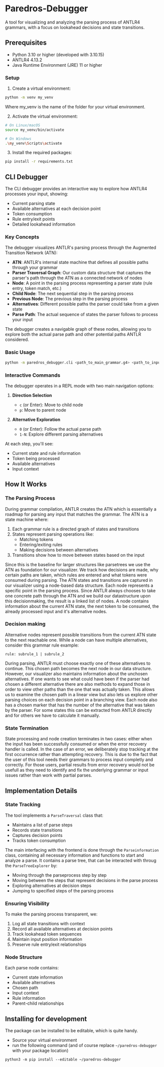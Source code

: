 # Paredros-Debugger 

A tool for visualizing and analyzing the parsing process of ANTLR4 grammars, with a focus on lookahead decisions and state transitions.

## Prerequisites

- Python 3.10 or higher (developed with 3.10.15)
- ANTLR4 4.13.2
- Java Runtime Environment (JRE) 11 or higher

### Setup

1. Create a virtual environment:
```bash
python -m venv my_venv
```
Where my_venv is the name of the folder for your virtual environment.

2. Activate the virtual environment:
```bash
# On Linux/macOS
source my_venv/bin/activate

# On Windows
.\my_venv\Scripts\activate
```

3. Install the required packages:
```bash
pip install -r requirements.txt
```

## CLI Debugger

The CLI debugger provides an interactive way to explore how ANTLR4 processes your input, showing:
- Current parsing state
- Available alternatives at each decision point
- Token consumption
- Rule entry/exit points
- Detailed lookahead information

### Key Concepts

The debugger visualizes ANTLR's parsing process through the Augmented Transition Network (ATN):

- **ATN**: ANTLR's internal state machine that defines all possible paths through your grammar
- **Parser Traversal Graph**: Our custom data structure that captures the parser's path through the ATN as a connected network of nodes
- **Node**: A point in the parsing process representing a parser state (rule entry, token match, etc.)
- **Child Node**: The next sequential step in the parsing process
- **Previous Node**: The previous step in the parsing process
- **Alternatives**: Different possible paths the parser could take from a given state
- **Parse Path**: The actual sequence of states the parser follows to process your input

The debugger creates a navigable graph of these nodes, allowing you to explore both the actual parse path and other potential paths ANTLR considered.

### Basic Usage

```bash
python -m paredros_debugger.cli <path_to_main_grammar.g4> <path_to_input.txt>
```

### Interactive Commands

The debugger operates in a REPL mode with two main navigation options:

1. **Direction Selection**
   - `c` (or Enter): Move to child node
   - `p`: Move to parent node

2. **Alternative Exploration**
   - `0` (or Enter): Follow the actual parse path
   - `1-N`: Explore different parsing alternatives

At each step, you'll see:
- Current state and rule information
- Token being processed
- Available alternatives
- Input context


## How It Works

### The Parsing Process

During grammar compilation, ANTLR creates the ATN which is essentially a roadmap for parsing any input that matches the grammar. The ATN is a state machine where: 
 1. Each grammar rule is a directed graph of states and transitions
 2. States represent parsing operations like: 
    - Matching tokens
    - Entering/exiting rules
    - Making decisions between alternatives
 3. Transitions show how to move between states based on the input

Since this is the baseline for larger structures like parsetrees we use the ATN as foundation for our visualizer. We track how decisions are made, why certain paths are taken, which rules are entered and what tokens were consumed during parsing. The ATN states and transitions are captured in our visualizer using a node-based data structure. Each node represents a specific point in the parsing process. Since ANTLR always chooses to take one concrete path through the ATN and we build our datastructure upon this decisionmaking, the result is a linked list of nodes. A node contains information about the current ATN state, the next token to be consumed, the already processed input and it's alternative nodes. 


### Decision making

Alternative nodes represent possible transitions from the current ATN state to the next reachable one. While a node can have multiple alternatives, consider this grammar rule example:

```antlr4
rule: subrule_1 | subrule_2
```

During parsing, ANTLR must choose exactly one of these alternatives to continue. This chosen path becomes the next node in our data structure. However, our visualizer also maintains information about the unchosen alternatives. If one wants to see what could have been if the parser had chosen a different alternative there are also methods to expand those in order to view other paths than the one that was actually taken. This allows us to examine the chosen path in a linear view but also lets us explore other parsing choices on each decision point in a branching view. Each node also has a chosen marker that has the number of the alternative that was taken by the parser. For some states this can be extracted from ANTLR directly and for others we have to calculate it manually. 

### State Termination

State processing and node creation terminates in two cases: either when the input has been successfully consumed or when the error recovery handler is called. In the case of an error, we deliberately stop tracking at the first occurrence rather than attempting recovery. This is due to the fact that the user of this tool needs their grammars to process input completly and correctly. For those users, partial results from error recovery would not be usefull as they need to identify and fix the underlying grammar or input issues rather than work with partial parses. 


## Implementation Details

### State Tracking

The tool implements a `ParseTraversal` class that:
- Maintains a list of parse steps
- Records state transitions
- Captures decision points
- Tracks token consumption

The main interfacing with the frontend is done through the `Parseinformation` class, containing all necessary information and functions to start and analyze a parse. It contains a parse tree, that can be interacted with throug the `ParseTreeExplorer` by:
- Moving through the parseprocess step by step
- Moving between the steps that represent decisions in the parse process
- Exploring alternatives at decision steps
- Jumping to specified steps of the parsing process

### Ensuring Visibility

To make the parsing process transparent, we:

1. Log all state transitions with context
2. Record all available alternatives at decision points
3. Track lookahead token sequences
4. Maintain input position information
5. Preserve rule entry/exit relationships

### Node Structure

Each parse node contains:
- Current state information
- Available alternatives
- Chosen path
- Input context
- Rule information
- Parent-child relationships


## Installing for development
The package can be installed to be editable, which is quite handy.

+ Source your virtual environment
+ run the following command (and of course replace `~/paredros-debugger` with your package location)

```shell
python3 -m pip install --editable ~/paredros-debugger
```
